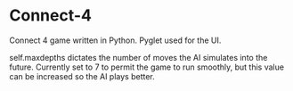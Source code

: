 # Connect-4

Connect 4 game written in Python. Pyglet used for the UI.

self.maxdepths dictates the number of moves the AI simulates into the future. Currently set to 7 to permit the game to run smoothly, but this value can be increased so the AI plays better.
